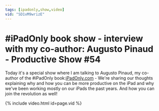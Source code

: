 ```yaml
---
tags: [ipadonly,show,video]
vid: "SD1vM9wrizE"
---
```


# #iPadOnly book show - interview with my co-author: Augusto Pinaud - Productive Show #54

Today it's a special show where I am talking to Augusto Pinaud, my co-author of the #iPadOnly book:[iPadOnly.com](https://ipadonly.com) - We're sharing our thoughts explaining why and how you can be more productive on the iPad and why we've been working mostly on our iPads the past years. And how you can join the revolution as well!

{% include video.html id=page.vid %}

[n]: https://michael.gratis/nozbe